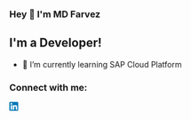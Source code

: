 ### Hey 👋 I'm MD Farvez

## I'm a Developer!
- 🌱 I’m currently learning SAP Cloud Platform

### Connect with me:
[<img align="left" alt="LinkedIn" src="https://raw.githubusercontent.com/mdfarvez/mdfarvez/master/linkedin.png">][linkedin]

<!-- links to your social media accounts -->

[linkedin]: https://www.linkedin.com/in/mdfarvez/
